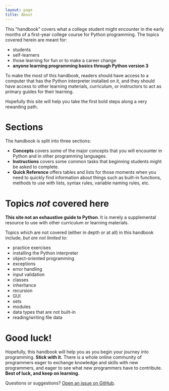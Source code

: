```yaml
---
layout: page
title: About
---
```


This "handbook" covers what a college student might encounter
in the early months of a first-year college course for Python programming. 
The topics covered herein are meant for:
* students
* self-learners
* those learning for fun or to make a career change
* **anyone learning programming basics through Python version 3**

To make the most of this handbook, readers should have access to a computer that has the Python interpreter installed on it, and they should have access to other learning materials, curriculum, or instructors to act as primary guides for their learning.

Hopefully this site will help you take the first bold steps along a very rewarding path.

# Sections
The handbook is split into three sections:
* **Concepts** covers some of the major concepts that you will encounter in Python and in other programming languages. 
* **Instructions** covers some common tasks that beginning students might be asked to complete. 
* **Quick Reference** offers tables and lists for those moments when you need to quickly find information about things such as built-in functions, methods to use with lists, syntax rules, variable naming rules, etc.

# Topics *not* covered here
**This site not an exhaustive guide to Python**. It is merely a supplemental
resource to use with other curriculum or learning materials. 

Topics which are not covered (either in depth or at all) in this handbook include, *but are not limited to*:
* practice exercises
* installing the Python interpreter
* object-oriented programming
* exceptions
* error handling
* input validation
* classes
* inheritance
* recursion
* GUI
* sets
* modules
* data types that are not built-in
* reading/writing file data

# Good luck!
Hopefully, this handbook will help you as you begin your journey into programming. **Stick with it.** There is a whole online community of programmers eager to exchange knowledge and skills with new programmers, and eager to see what new programmers have to contribute. **Best of luck, and keep on learning.**

Questions or suggestions? [Open an issue on GitHub](https://github.com/lilhandsbgdreams/python-handbook/issues/new).


